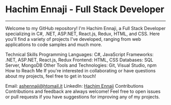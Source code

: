 <h1>Hachim Ennaji - Full Stack Developer</h1>
<hr>
Welcome to my GitHub repository! I'm Hachim Ennaji, a Full Stack Developer specializing in C#, .NET, ASP.NET, React.js, Redux, HTML, and CSS. Here you'll find a variety of projects I've developed, ranging from web applications to code samples and much more.

Technical Skills
Programming Languages: C#, JavaScript
Frameworks: .NET, ASP.NET, React.js, Redux
Frontend: HTML, CSS
Databases: SQL Server, MongoDB
Other Tools and Technologies: Git, Visual Studio, npm
How to Reach Me
If you're interested in collaborating or have questions about my projects, feel free to get in touch!

Email: ashennaji@htomail.it
LinkedIn: <a href="https://www.linkedin.com/in/hachim-ennaji/">Hachim Ennaji</a>
Contributions
Contributions and feedback are always welcome! Feel free to open issues or pull requests if you have suggestions for improving any of my projects.
